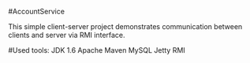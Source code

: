 #AccountService

This simple client-server project demonstrates communication between clients and server via RMI interface.

#Used tools:
	JDK 1.6
	Apache Maven
	MySQL
	Jetty
	RMI


